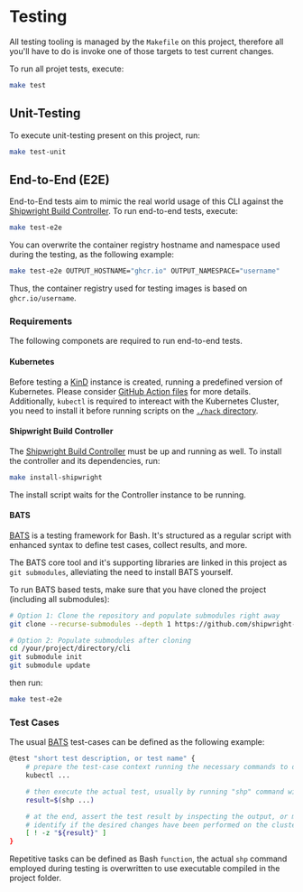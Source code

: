 # Testing

All testing tooling is managed by the `Makefile` on this project, therefore all you'll have to do is
invoke one of those targets to test current changes.

To run all projet tests, execute:

```sh
make test
```

## Unit-Testing

To execute unit-testing present on this project, run:

```sh
make test-unit
```

## End-to-End (E2E)

End-to-End tests aim to mimic the real world usage of this CLI against the [Shipwright Build Controller][shipwrightBuild]. To run end-to-end tests, execute:

```sh
make test-e2e 
```

You can overwrite the container registry hostname and namespace used during the testing, as the following example:

```sh
make test-e2e OUTPUT_HOSTNAME="ghcr.io" OUTPUT_NAMESPACE="username"
```

Thus, the container registry used for testing images is based on `ghcr.io/username`.

### Requirements

The following componets are required to run end-to-end tests.

#### Kubernetes

Before testing a [KinD][kindSig] instance is created, running a predefined version of Kubernetes.
Please consider [GitHub Action files](../.github/workflows/e2e.yaml) for more details. Additionally,
`kubectl` is required to intereact with the Kubernetes Cluster, you need to install it before running
scripts on the [`./hack` directory](../hack).

#### Shipwright Build Controller

The [Shipwright Build Controller][shipwrightBuild] must be up and running as well. To install the
controller and its dependencies, run:

```sh
make install-shipwright
```

The install script waits for the Controller instance to be running.

#### BATS

[BATS][batsCore] is a testing framework for Bash. It's structured as a regular script with enhanced
syntax to define test cases, collect results, and more.

The BATS core tool and it's supporting libraries are linked in this project as `git submodules`,
alleviating the need to install BATS yourself.

To run BATS based tests, make sure that you have cloned the project (including all submodules):

```sh
# Option 1: Clone the repository and populate submodules right away
git clone --recurse-submodules --depth 1 https://github.com/shipwright-io/cli.git

# Option 2: Populate submodules after cloning
cd /your/project/directory/cli
git submodule init
git submodule update
```

then run:

```sh
make test-e2e
```

### Test Cases

The usual [BATS][batsCore] test-cases can be defined as the following example:

```bash
@test "short test description, or test name" {
	# prepare the test-case context running the necessary commands to do so.
	kubectl ...

	# then execute the actual test, usually by running "shp" command with arguments.
	result=$(shp ...)

	# at the end, assert the test result by inspecting the output, or maybe, execute probes to
	# identify if the desired changes have been performed on the cluster, and such.
	[ ! -z "${result}" ]
}
```

Repetitive tasks can be defined as Bash `function`, the actual `shp` command employed during testing
is overwritten to use executable compiled in the project folder.


[kindSig]: https://kind.sigs.k8s.io/
[batsCore]: https://github.com/bats-core/bats-core
[shipwrightBuild]: https://github.com/shipwright-io/build
